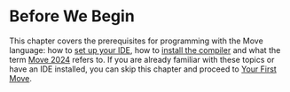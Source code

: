 # Before We Begin

This chapter covers the prerequisites for programming with the Move language: how to [set up your IDE](ide-support.md), how to [install the compiler](install-sui.md) and what the term [Move 2024](move-2024.md) refers to. If you are already familiar with these topics or have an IDE installed, you can skip this chapter and proceed to [Your First Move](../your-first-move).
